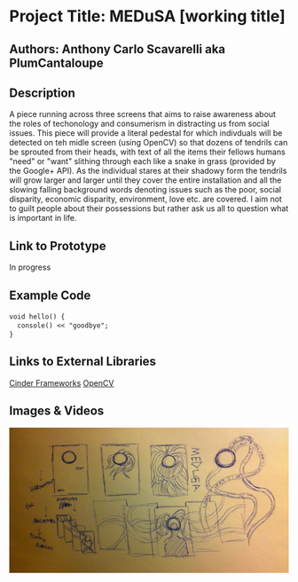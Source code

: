 # Project Title: MEDuSA [working title] #
  
## Authors: Anthony Carlo Scavarelli aka PlumCantaloupe ##

## Description ##
A piece running across three screens that aims to raise awareness about the roles of techonology and consumerism in distracting us from social issues. This piece will provide a literal pedestal for which indivduals will be detected on teh midle screen (using OpenCV) so that dozens of tendrils can be sprouted from their heads, with text of all the items their fellows humans "need" or "want" slithing through each like a snake in grass (provided by the Google+ API). As the individual stares at their shadowy form the tendrils will grow larger and larger until they cover the entire installation and all the slowing falling background words denoting issues such as the poor, social disparity, economic disparity, environment, love etc. are covered. I aim not to guilt people about their possessions but rather ask us all to question what is important in life.

## Link to Prototype ##
In progress

## Example Code ##
```
void hello() {
  console() << "goodbye";
}
```

## Links to External Libraries ##
[Cinder Frameworks](http://libcinder.org/ "Cinder Frameworks")
[OpenCV](http://opencv.org/ "OpenCV")

## Images & Videos ##
![First Rough Sketch of MedUsa](/project_images/Sketch_1.jpg?raw=true "First Rough Sketch of MedUsa")
